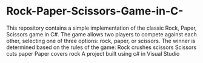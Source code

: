 # Rock-Paper-Scissors-Game-in-C-
This repository contains a simple implementation of the classic Rock, Paper, Scissors game in C#. The game allows two players to compete against each other, selecting one of three options: rock, paper, or scissors. The winner is determined based on the rules of the game:  Rock crushes scissors Scissors cuts paper Paper covers rock
A project built using c# in Visual Studio
